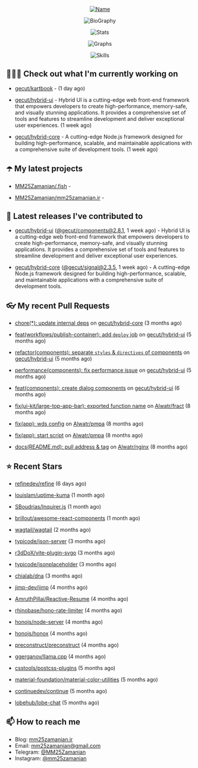 <p align="center">
  <a href="https://github.com/MM25Zamanian">
    <img
      src="https://readme-typing-svg.demolab.com?font=Comic+Neue&weight=800&size=30&duration=4000&pause=1000&color=04F759&center=true&vCenter=true&multiline=true&repeat=false&width=462&lines=S.+MohammadMahdi+Zamanian"
      alt="Name"
    />
  </a>
</p>

<p align="center">
  <img
    src="https://readme-typing-svg.demolab.com?font=Comic+Neue&duration=4000&pause=1000&color=04F759&center=true&vCenter=true&lines=Junior+Full-Stack+Developer;Focusing+on+Front-End+With+Best+Practice;Trying+to+Learn+SW+Architecture+Patterns"
    alt="BioGraphy"
  />
</p>

<p align="center">
  <img src="https://streak-stats.demolab.com/?user=MM25Zamanian&hide_border=true&border_radius=0&date_format=j%20M%5B%20Y%5D&mode=weekly&card_width=400&background=000802&sideLabels=04F759&dates=04F759&sideNums=04F759&currStreakNum=04F759&ring=04F759&currStreakLabel=04F759&fire=EB4705&hide_longest_streak=true" alt="Stats" />
</p>

<p align="center">
  <img
    src="https://github-readme-activity-graph.vercel.app/graph?username=MM25Zamanian&bg_color=000802&color=04F759&line=04F759&point=ffffff&area=true&hide_border=true"
    alt="Graphs"
  />
</p>

<p align="center">
  <img
    src="https://skillicons.dev/icons?i=androidstudio,arduino,bash,bootstrap,cpp,ts,codepen,css,django,docker,figma,linux,lit,md,mongodb,nginx,nodejs,py,vscode,vite&perline=10"
    alt="Skills"
  />
</p>


## 👨🏻‍💻 Check out what I'm currently working on



- [gecut/kartbook](https://github.com/gecut/kartbook) -  (1 day ago)

- [gecut/hybrid-ui](https://github.com/gecut/hybrid-ui) - Hybrid UI is a cutting-edge web front-end framework that empowers developers to create high-performance, memory-safe, and visually stunning applications. It provides a comprehensive set of tools and features to streamline development and deliver exceptional user experiences. (1 week ago)

- [gecut/hybrid-core](https://github.com/gecut/hybrid-core) - A cutting-edge Node.js framework designed for building high-performance, scalable, and maintainable applications with a comprehensive suite of development tools. (1 week ago)

## ☂️ My latest projects



- [MM25Zamanian/.fish](https://github.com/MM25Zamanian/.fish) - 

- [MM25Zamanian/mm25zamanian.ir](https://github.com/MM25Zamanian/mm25zamanian.ir) - 

## 🎉 Latest releases I've contributed to



- [gecut/hybrid-ui](https://github.com/gecut/hybrid-ui) ([@gecut/components@2.8.1](https://github.com/gecut/hybrid-ui/releases/tag/%40gecut/components%402.8.1), 1 week ago) - Hybrid UI is a cutting-edge web front-end framework that empowers developers to create high-performance, memory-safe, and visually stunning applications. It provides a comprehensive set of tools and features to streamline development and deliver exceptional user experiences.

- [gecut/hybrid-core](https://github.com/gecut/hybrid-core) ([@gecut/signal@2.3.5](https://github.com/gecut/hybrid-core/releases/tag/%40gecut/signal%402.3.5), 1 week ago) - A cutting-edge Node.js framework designed for building high-performance, scalable, and maintainable applications with a comprehensive suite of development tools.

## 👓 My recent Pull Requests



- [chore(*): update internal deps](https://github.com/gecut/hybrid-core/pull/112) on [gecut/hybrid-core](https://github.com/gecut/hybrid-core) (3 months ago)

- [feat(workflows/publish-container): add `deploy` job](https://github.com/gecut/hybrid-ui/pull/85) on [gecut/hybrid-ui](https://github.com/gecut/hybrid-ui) (5 months ago)

- [refactor(components): separate `styles` &amp; `directives` of components](https://github.com/gecut/hybrid-ui/pull/83) on [gecut/hybrid-ui](https://github.com/gecut/hybrid-ui) (5 months ago)

- [performance(components): fix performance issue](https://github.com/gecut/hybrid-ui/pull/58) on [gecut/hybrid-ui](https://github.com/gecut/hybrid-ui) (5 months ago)

- [feat(components): create dialog components](https://github.com/gecut/hybrid-ui/pull/26) on [gecut/hybrid-ui](https://github.com/gecut/hybrid-ui) (6 months ago)

- [fix(ui-kit/large-top-app-bar): exported function name](https://github.com/Alwatr/fract/pull/155) on [Alwatr/fract](https://github.com/Alwatr/fract) (8 months ago)

- [fix(app): wds config](https://github.com/Alwatr/pmpa/pull/48) on [Alwatr/pmpa](https://github.com/Alwatr/pmpa) (8 months ago)

- [fix(app): start script](https://github.com/Alwatr/pmpa/pull/47) on [Alwatr/pmpa](https://github.com/Alwatr/pmpa) (8 months ago)

- [docs(README.md): pull address &amp; tag](https://github.com/Alwatr/nginx/pull/21) on [Alwatr/nginx](https://github.com/Alwatr/nginx) (8 months ago)

## ⭐ Recent Stars



- [refinedev/refine](https://github.com/refinedev/refine) (6 days ago)

- [louislam/uptime-kuma](https://github.com/louislam/uptime-kuma) (1 month ago)

- [SBoudrias/Inquirer.js](https://github.com/SBoudrias/Inquirer.js) (1 month ago)

- [brillout/awesome-react-components](https://github.com/brillout/awesome-react-components) (1 month ago)

- [wagtail/wagtail](https://github.com/wagtail/wagtail) (2 months ago)

- [typicode/json-server](https://github.com/typicode/json-server) (3 months ago)

- [r3dDoX/vite-plugin-svgo](https://github.com/r3dDoX/vite-plugin-svgo) (3 months ago)

- [typicode/jsonplaceholder](https://github.com/typicode/jsonplaceholder) (3 months ago)

- [chialab/dna](https://github.com/chialab/dna) (3 months ago)

- [jimp-dev/jimp](https://github.com/jimp-dev/jimp) (4 months ago)

- [AmruthPillai/Reactive-Resume](https://github.com/AmruthPillai/Reactive-Resume) (4 months ago)

- [rhinobase/hono-rate-limiter](https://github.com/rhinobase/hono-rate-limiter) (4 months ago)

- [honojs/node-server](https://github.com/honojs/node-server) (4 months ago)

- [honojs/honox](https://github.com/honojs/honox) (4 months ago)

- [preconstruct/preconstruct](https://github.com/preconstruct/preconstruct) (4 months ago)

- [ggerganov/llama.cpp](https://github.com/ggerganov/llama.cpp) (4 months ago)

- [csstools/postcss-plugins](https://github.com/csstools/postcss-plugins) (5 months ago)

- [material-foundation/material-color-utilities](https://github.com/material-foundation/material-color-utilities) (5 months ago)

- [continuedev/continue](https://github.com/continuedev/continue) (5 months ago)

- [lobehub/lobe-chat](https://github.com/lobehub/lobe-chat) (5 months ago)

## 📫 How to reach me

- Blog: [mm25zamanian.ir](https://mm25zamanian.ir)
- Email: [mm25zamanian@gmail.com](mailto://mm25zamanian@gmail.com)
- Telegram: [@MM25Zamanian](https://t.me/MM25Zamanian)
- Instagram: [@mm25zamanian](https://instagram.com/mm25zamanian)
